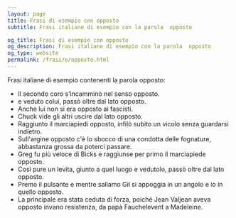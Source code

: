 ```yaml
---
layout: page
title: Frasi di esempio con opposto 
subtitle: Frasi italiane di esempio con la parola  opposto

og_title: Frasi di esempio con opposto 
og_description: Frasi italiane di esempio con la parola  opposto
og_type: website
permalink: /frasi/o/opposto.html
---
```


Frasi italiane di esempio contenenti la parola opposto:


- Il secondo coro s’incamminò nel senso opposto.
- e veduto colui, passò oltre dal lato opposto.
- Anche lui non si era opposto ai fascisti.
- Chuck vide gli altri uscire dal lato opposto.
- Raggiunto il marciapiedi opposto, infilò subito un vicolo senza guardarsi indietro.
- Sull'argine opposto c'è lo sbocco di una condotta delle fognature, abbastanza grossa da poterci passare.
- Greg fu più veloce di Bicks e raggiunse per primo il marciapiede opposto.
- Così pure un levita, giunto a quel luogo e vedutolo, passò oltre dal lato opposto.
- Premo il pulsante e mentre saliamo Gil si appoggia in un angolo e io in quello opposto.
- La principale era stata ceduta di forza, poiché Jean Valjean aveva opposto invano resistenza, da papà Fauchelevent a Madeleine.
